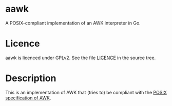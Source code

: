 # aawk

A POSIX-compliant implementation of an AWK interpreter in Go.

# Licence

aawk is licenced under GPLv2. See the file [LICENCE](https://github.com/fioriandrea/aawk/blob/master/LICENSE) in the source tree.

# Description

This is an implementation of AWK that (tries to) be compliant with the [POSIX specification of AWK](https://pubs.opengroup.org/onlinepubs/9699919799/utilities/awk.html).
